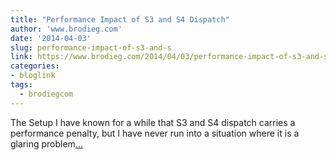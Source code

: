 ```yaml
---
title: "Performance Impact of S3 and S4 Dispatch"
author: 'www.brodieg.com'
date: '2014-04-03'
slug: performance-impact-of-s3-and-s
link: https://www.brodieg.com/2014/04/03/performance-impact-of-s3-and-s4-dispatch/
categories:
- bloglink
tags:
  - brodiegcom
---
```


The Setup I have known for a while that S3 and S4 dispatch carries a performance penalty, but I have never run into a situation where it is a glaring problem[... <i class="fas fa-external-link-alt"></i>](https://www.brodieg.com/2014/04/03/performance-impact-of-s3-and-s4-dispatch/)

